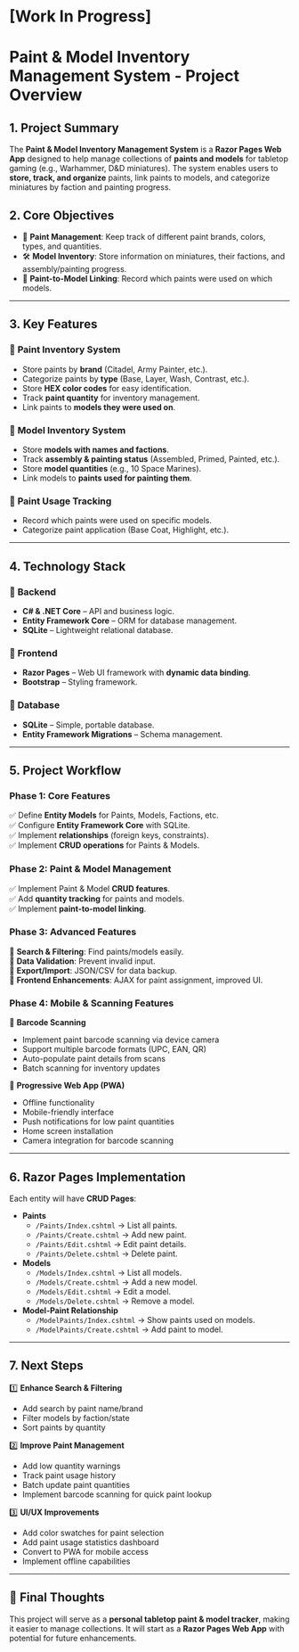 ﻿# [Work In Progress] 
# Paint & Model Inventory Management System - Project Overview

## 1. Project Summary
The **Paint & Model Inventory Management System** is a **Razor Pages Web App** designed to help manage collections of **paints and models** for tabletop gaming (e.g., Warhammer, D&D miniatures). The system enables users to **store, track, and organize** paints, link paints to models, and categorize miniatures by faction and painting progress.

## 2. Core Objectives
- 🎨 **Paint Management**: Keep track of different paint brands, colors, types, and quantities.
- 🛠 **Model Inventory**: Store information on miniatures, their factions, and assembly/painting progress.
- 🔄 **Paint-to-Model Linking**: Record which paints were used on which models.

---

## 3. Key Features
### 🔹 **Paint Inventory System**
- Store paints by **brand** (Citadel, Army Painter, etc.).
- Categorize paints by **type** (Base, Layer, Wash, Contrast, etc.).
- Store **HEX color codes** for easy identification.
- Track **paint quantity** for inventory management.
- Link paints to **models they were used on**.

### 🔹 **Model Inventory System**
- Store **models with names and factions**.
- Track **assembly & painting status** (Assembled, Primed, Painted, etc.).
- Store **model quantities** (e.g., 10 Space Marines).
- Link models to **paints used for painting them**.

### 🔹 **Paint Usage Tracking**
- Record which paints were used on specific models.
- Categorize paint application (Base Coat, Highlight, etc.).

---

## 4. Technology Stack
### 📌 **Backend**
- **C# & .NET Core** – API and business logic.
- **Entity Framework Core** – ORM for database management.
- **SQLite** – Lightweight relational database.

### 📌 **Frontend**
- **Razor Pages** – Web UI framework with **dynamic data binding**.
- **Bootstrap** – Styling framework.

### 📌 **Database**
- **SQLite** – Simple, portable database.
- **Entity Framework Migrations** – Schema management.

---

## 5. Project Workflow
### **Phase 1: Core Features**
✅ Define **Entity Models** for Paints, Models, Factions, etc.  
✅ Configure **Entity Framework Core** with SQLite.  
✅ Implement **relationships** (foreign keys, constraints).  
✅ Implement **CRUD operations** for Paints & Models.  

### **Phase 2: Paint & Model Management**
✅ Implement Paint & Model **CRUD features**.  
✅ Add **quantity tracking** for paints and models.  
✅ Implement **paint-to-model linking**.

### **Phase 3: Advanced Features**
🔹 **Search & Filtering**: Find paints/models easily.  
🔹 **Data Validation**: Prevent invalid input.  
🔹 **Export/Import**: JSON/CSV for data backup.  
🔹 **Frontend Enhancements**: AJAX for paint assignment, improved UI.

### **Phase 4: Mobile & Scanning Features**
🔹 **Barcode Scanning**
  - Implement paint barcode scanning via device camera
  - Support multiple barcode formats (UPC, EAN, QR)
  - Auto-populate paint details from scans
  - Batch scanning for inventory updates

🔹 **Progressive Web App (PWA)**
  - Offline functionality
  - Mobile-friendly interface
  - Push notifications for low paint quantities
  - Home screen installation
  - Camera integration for barcode scanning

---

## 6. Razor Pages Implementation
Each entity will have **CRUD Pages**:
- **Paints**
  - `/Paints/Index.cshtml` → List all paints.
  - `/Paints/Create.cshtml` → Add new paint.
  - `/Paints/Edit.cshtml` → Edit paint details.
  - `/Paints/Delete.cshtml` → Delete paint.
- **Models**
  - `/Models/Index.cshtml` → List all models.
  - `/Models/Create.cshtml` → Add a new model.
  - `/Models/Edit.cshtml` → Edit a model.
  - `/Models/Delete.cshtml` → Remove a model.
- **Model-Paint Relationship**
  - `/ModelPaints/Index.cshtml` → Show paints used on models.
  - `/ModelPaints/Create.cshtml` → Add paint to model.

---

## 7. Next Steps
1️⃣ **Enhance Search & Filtering**
   - Add search by paint name/brand
   - Filter models by faction/state
   - Sort paints by quantity

2️⃣ **Improve Paint Management**
   - Add low quantity warnings
   - Track paint usage history
   - Batch update paint quantities
   - Implement barcode scanning for quick paint lookup

3️⃣ **UI/UX Improvements**
   - Add color swatches for paint selection
   - Add paint usage statistics dashboard
   - Convert to PWA for mobile access
   - Implement offline capabilities

---

## 🎯 Final Thoughts
This project will serve as a **personal tabletop paint & model tracker**, making it easier to manage collections. It will start as a **Razor Pages Web App** with potential for future enhancements.
